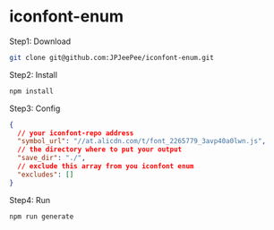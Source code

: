 # iconfont-enum

Step1: Download

```sh
git clone git@github.com:JPJeePee/iconfont-enum.git
```

Step2: Install

```sh
npm install
```

Step3: Config

```json
{
  // your iconfont-repo address
  "symbol_url": "//at.alicdn.com/t/font_2265779_3avp40a0lwn.js",
  // the directory where to put your output
  "save_dir": "./",
  // exclude this array from you iconfont enum
  "excludes": []
}
```

Step4: Run

```sh
npm run generate
```
